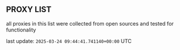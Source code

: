 ## PROXY LIST

all proxies in this list were collected from open sources and tested for functionality

last update: `2025-03-24 09:44:41.741140+00:00` UTC